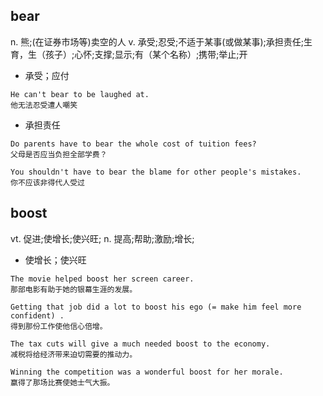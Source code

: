 ## bear
n. 熊;(在证券市场等)卖空的人
v.  承受;忍受;不适于某事(或做某事);承担责任;生育，生（孩子）;心怀;支撑;显示;有（某个名称）;携带;举止;开
- 承受；应付 
```
He can't bear to be laughed at.
他无法忍受遭人嘲笑
```
- 承担责任
```
Do parents have to bear the whole cost of tuition fees?
父母是否应当负担全部学费？

You shouldn't have to bear the blame for other people's mistakes.
你不应该非得代人受过
```
## boost
vt.  促进;使增长;使兴旺;
n.  提高;帮助;激励;增长;
- 使增长；使兴旺
```
The movie helped boost her screen career.
那部电影有助于她的银幕生涯的发展。

Getting that job did a lot to boost his ego (= make him feel more confident) .
得到那份工作使他信心倍增。

The tax cuts will give a much needed boost to the economy.
减税将给经济带来迫切需要的推动力。

Winning the competition was a wonderful boost for her morale.
赢得了那场比赛使她士气大振。
```
